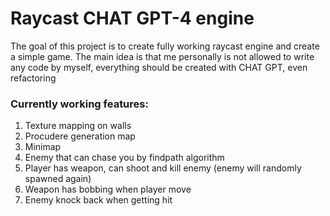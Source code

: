 # Raycast CHAT GPT-4 engine

The goal of this project is to create fully working raycast engine and create a simple game. The main idea is that me personally is not allowed to write any code by myself, everything should be created with CHAT GPT, even refactoring

### Currently working features:

1. Texture mapping on walls
2. Procudere generation map
3. Minimap
4. Enemy that can chase you by findpath algorithm
5. Player has weapon, can shoot and kill enemy (enemy will randomly spawned again)
6. Weapon has bobbing when player move
7. Enemy knock back when getting hit
